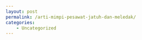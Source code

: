 ```yaml
---
layout: post
permalink: /arti-mimpi-pesawat-jatuh-dan-meledak/
categories:
    - Uncategorized
---
```


